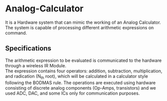 # Analog-Calculator
It is a Hardware system that can mimic the working of an Analog Calculator. The system is capable of processing different arithmetic expressions on command.
## Specifications
The arithmetic expression to be evaluated is communicated to the hardware through a wireless IR Module.                                                                       
The expression contains four operators: addition, subtraction, multiplication, and radication (N<sub>th</sub> root), which will be calculated in a calculator style following the BODMAS rule.
The operations are executed using hardware consisting of discrete analog components (Op-Amps, transistors) and we used ADC, DAC, and some ICs only for communication purposes.
